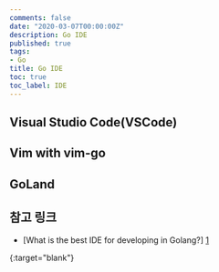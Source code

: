 ```yaml
---
comments: false
date: "2020-03-07T00:00:00Z"
description: Go IDE
published: true
tags:
- Go
title: Go IDE
toc: true
toc_label: IDE
---
```


## Visual Studio Code(VSCode)

## Vim with vim-go

## GoLand



## 참고 링크

* [What is the best IDE for developing in Golang?] [1]

[1]: https://medium.com/cloud-native-the-gathering/what-is-the-best-ide-for-developing-in-golang-987e5a49c984 "What is the best IDE for developing in Golang?"
{:target="blank"}

